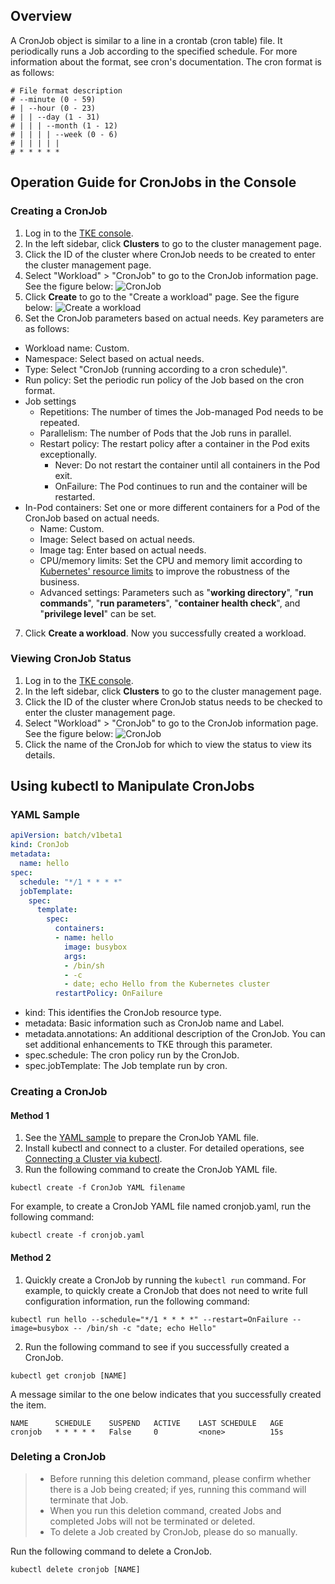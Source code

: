 ## Overview

A CronJob object is similar to a line in a crontab (cron table) file. It periodically runs a Job according to the specified schedule. For more information about the format, see cron's documentation.
The cron format is as follows:
```
# File format description
# --minute (0 - 59)
# | --hour (0 - 23)
# | | --day (1 - 31)
# | | | --month (1 - 12)
# | | | | --week (0 - 6)
# | | | | |
# * * * * *
```

## Operation Guide for CronJobs in the Console

### Creating a CronJob

1. Log in to the [TKE console](https://console.cloud.tencent.com/tke2).
2. In the left sidebar, click **Clusters** to go to the cluster management page.
3. Click the ID of the cluster where CronJob needs to be created to enter the cluster management page.
4. Select "Workload" > "CronJob" to go to the CronJob information page. See the figure below:
![CronJob](https://main.qcloudimg.com/raw/881d1fd3e52cfc6fa421f22820c09419.png)
5. Click **Create** to go to the "Create a workload" page. See the figure below:
![Create a workload](https://main.qcloudimg.com/raw/cc40dbd25618e72c92e47b0397443e7d.png)
6. Set the CronJob parameters based on actual needs. Key parameters are as follows:
 - Workload name: Custom.
 - Namespace: Select based on actual needs.
 - Type: Select "CronJob (running according to a cron schedule)".
 - Run policy: Set the periodic run policy of the Job based on the cron format.
 - Job settings
    - Repetitions: The number of times the Job-managed Pod needs to be repeated.
    - Parallelism: The number of Pods that the Job runs in parallel.
    - Restart policy: The restart policy after a container in the Pod exits exceptionally.
        - Never: Do not restart the container until all containers in the Pod exit.
        - OnFailure: The Pod continues to run and the container will be restarted.
 - In-Pod containers: Set one or more different containers for a Pod of the CronJob based on actual needs.
    - Name: Custom.
    - Image: Select based on actual needs.
    - Image tag: Enter based on actual needs.
    - CPU/memory limits: Set the CPU and memory limit according to [Kubernetes' resource limits](https://kubernetes.io/docs/concepts/configuration/manage-compute-resources-container/) to improve the robustness of the business.
    - Advanced settings: Parameters such as "**working directory**", "**run commands**", "**run parameters**", "**container health check**", and "**privilege level**" can be set.
7. Click **Create a workload**. Now you successfully created a workload.

### Viewing CronJob Status

1. Log in to the [TKE console](https://console.cloud.tencent.com/tke2).
2. In the left sidebar, click **Clusters** to go to the cluster management page.
3. Click the ID of the cluster where CronJob status needs to be checked to enter the cluster management page.
4. Select "Workload" > "CronJob" to go to the CronJob information page. See the figure below:
![CronJob](https://main.qcloudimg.com/raw/adee4e9199660c39f61fc091273d3999.png)
5. Click the name of the CronJob for which to view the status to view its details.

## Using kubectl to Manipulate CronJobs

<span id="YAMLSample"></span>
### YAML Sample

```Yaml
apiVersion: batch/v1beta1
kind: CronJob
metadata:
  name: hello
spec:
  schedule: "*/1 * * * *"
  jobTemplate:
    spec:
      template:
        spec:
          containers:
          - name: hello
            image: busybox
            args:
            - /bin/sh
            - -c
            - date; echo Hello from the Kubernetes cluster
          restartPolicy: OnFailure
```
- kind: This identifies the CronJob resource type.
- metadata: Basic information such as CronJob name and Label.
- metadata.annotations: An additional description of the CronJob. You can set additional enhancements to TKE through this parameter.
- spec.schedule: The cron policy run by the CronJob.
- spec.jobTemplate: The Job template run by cron.

### Creating a CronJob

#### Method 1

1. See the [YAML sample](#YAMLSample) to prepare the CronJob YAML file.
2. Install kubectl and connect to a cluster. For detailed operations, see [Connecting a Cluster via kubectl](https://intl.cloud.tencent.com/document/product/457/8438).
3. Run the following command to create the CronJob YAML file.
```shell
kubectl create -f CronJob YAML filename
```
For example, to create a CronJob YAML file named cronjob.yaml, run the following command:
```shell
kubectl create -f cronjob.yaml
```

#### Method 2

1. Quickly create a CronJob by running the `kubectl run` command.
For example, to quickly create a CronJob that does not need to write full configuration information, run the following command:
```shell
kubectl run hello --schedule="*/1 * * * *" --restart=OnFailure --image=busybox -- /bin/sh -c "date; echo Hello"
```
2. Run the following command to see if you successfully created a CronJob.
```shell+-
kubectl get cronjob [NAME]
```
A message similar to the one below indicates that you successfully created the item.
```
NAME      SCHEDULE    SUSPEND   ACTIVE    LAST SCHEDULE   AGE
cronjob   * * * * *   False     0         <none>          15s
```

### Deleting a CronJob

> - Before running this deletion command, please confirm whether there is a Job being created; if yes, running this command will terminate that Job.
> - When you run this deletion command, created Jobs and completed Jobs will not be terminated or deleted.
> - To delete a Job created by CronJob, please do so manually.

Run the following command to delete a CronJob.
```
kubectl delete cronjob [NAME]
```


